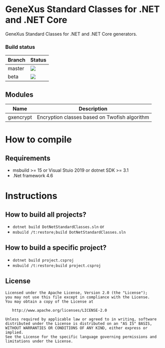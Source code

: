 # GeneXus Standard Classes for .NET and .NET Core
GeneXus Standard Classes for .NET and .NET Core generators.

### Build status
| Branch | Status
|---|---
|master|[![](https://github.com/genexuslabs/dotnetclasses/workflows/Build/badge.svg?branch=master)](https://github.com/genexuslabs/dotnetclasses/actions?query=workflow%3ABuild+branch%3Amaster)
|beta|[![](https://github.com/genexuslabs/dotnetclasses/workflows/Build/badge.svg?branch=beta)](https://github.com/genexuslabs/dotnetclasses/actions?query=workflow%3ABuild+branch%3Abeta)

## Modules

| Name  | Description
|---|---
| gxencrypt | Encryption classes based on Twofish algorithm 


# How to compile

## Requirements
- msbuild >= 15 or Visual Stuio 2019 or dotnet SDK >= 3.1 
- .Net framework 4.6 

# Instructions

## How to build all projects?
- ```dotnet build DotNetStandardClasses.sln```
or
- ```msbuild /t:restore;build DotNetStandardClasses.sln```

## How to build a specific project?
- ```dotnet build project.csproj```
- ```msbuild /t:restore;build project.csproj```

## License

    Licensed under the Apache License, Version 2.0 (the "License");
    you may not use this file except in compliance with the License.
    You may obtain a copy of the License at

       http://www.apache.org/licenses/LICENSE-2.0

    Unless required by applicable law or agreed to in writing, software
    distributed under the License is distributed on an "AS IS" BASIS,
    WITHOUT WARRANTIES OR CONDITIONS OF ANY KIND, either express or implied.
    See the License for the specific language governing permissions and
    limitations under the License.
